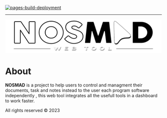 [![pages-build-deployment](https://github.com/Richardson94/NOSMAD-project/actions/workflows/pages/pages-build-deployment/badge.svg)](https://github.com/Richardson94/NOSMAD-project/actions/workflows/pages/pages-build-deployment)

<hr>
<img src="./src/assets/NOSMAD_logo.png">

# About

<strong>NOSMAD</strong> is a project to help users to control and managment their documents, task and notes instead to the user each program software independently , this web tool integrates all the usefull tools in a dashboard to work faster.

All rights reserved © 2023
